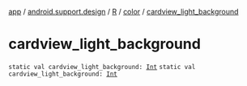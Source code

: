 [app](../../../index.md) / [android.support.design](../../index.md) / [R](../index.md) / [color](index.md) / [cardview_light_background](./cardview_light_background.md)

# cardview_light_background

`static val cardview_light_background: `[`Int`](https://kotlinlang.org/api/latest/jvm/stdlib/kotlin/-int/index.html)
`static val cardview_light_background: `[`Int`](https://kotlinlang.org/api/latest/jvm/stdlib/kotlin/-int/index.html)